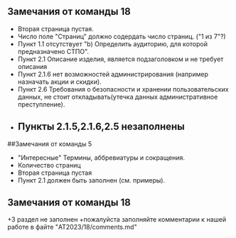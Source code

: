 ## Замечания от команды 18 
+ Вторая страница пустая.
+ Число поле "Страниц" должно содердать число страниц. ("1 из 7"?)
+ Пункт 1.1 отсутствует "b) Определить аудиторию, для которой предназначено СТПО".
+ Пункт 2.1 Описание изделия, является подзаголовком и не требует описания
+ Пункт 2.1.6 нет возможностей администрирования (например назначать акции и скидки).
+ Пункт 2.6 Требования о безопасности и хранении пользовательских данных, не стоит откладывать(утечка данных административное преступление).
+ ## Пункты 2.1.5,2.1.6,2.5 незаполнены

##Замечания от команды 5
+ "Интересные" Термины, аббревиатуры и сокращения.
+ Количество страниц
+ Вторая страница пустая
+ Пункт 2.1 должен быть заполнен (см. примеры).

## Замечания от команды 18
+3 раздел не заполнен
+пожалуйста заполняйте комментарии к нашей работе в файте "AT2023/18/comments.md"
